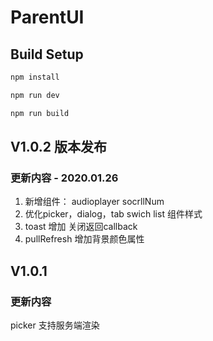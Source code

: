 # ParentUI

## Build Setup

``` bash
npm install

npm run dev

npm run build

```


## V1.0.2 版本发布

### 更新内容 - 2020.01.26

1. 新增组件： audioplayer socrllNum
2. 优化picker，dialog，tab swich list 组件样式
3. toast 增加 关闭返回callback
4. pullRefresh 增加背景颜色属性

## V1.0.1

### 更新内容

picker 支持服务端渲染